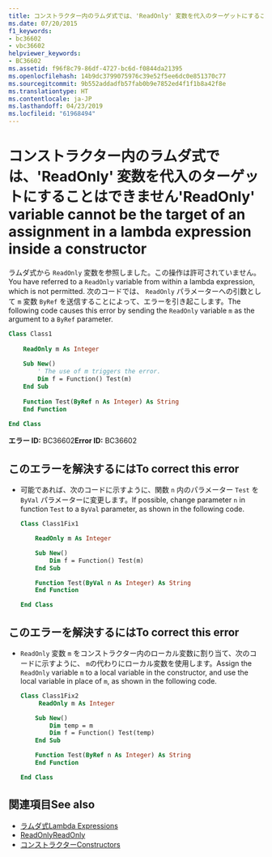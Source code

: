 ```yaml
---
title: コンストラクター内のラムダ式では、'ReadOnly' 変数を代入のターゲットにすることはできません
ms.date: 07/20/2015
f1_keywords:
- bc36602
- vbc36602
helpviewer_keywords:
- BC36602
ms.assetid: f96f8c79-86df-4727-bc6d-f0844da21395
ms.openlocfilehash: 14b9dc3799075976c39e52f5ee6dc0e851370c77
ms.sourcegitcommit: 9b552addadfb57fab0b9e7852ed4f1f1b8a42f8e
ms.translationtype: HT
ms.contentlocale: ja-JP
ms.lasthandoff: 04/23/2019
ms.locfileid: "61968494"
---
```

# <a name="readonly-variable-cannot-be-the-target-of-an-assignment-in-a-lambda-expression-inside-a-constructor"></a><span data-ttu-id="8527b-102">コンストラクター内のラムダ式では、'ReadOnly' 変数を代入のターゲットにすることはできません</span><span class="sxs-lookup"><span data-stu-id="8527b-102">'ReadOnly' variable cannot be the target of an assignment in a lambda expression inside a constructor</span></span>
<span data-ttu-id="8527b-103">ラムダ式から `ReadOnly` 変数を参照しました。この操作は許可されていません。</span><span class="sxs-lookup"><span data-stu-id="8527b-103">You have referred to a `ReadOnly` variable from within a lambda expression, which is not permitted.</span></span> <span data-ttu-id="8527b-104">次のコードでは、 `ReadOnly` パラメーターへの引数として `m` 変数 `ByRef` を送信することによって、エラーを引き起こします。</span><span class="sxs-lookup"><span data-stu-id="8527b-104">The following code causes this error by sending the `ReadOnly` variable `m` as the argument to a `ByRef` parameter.</span></span>  
  
```vb  
Class Class1  
  
    ReadOnly m As Integer  
  
    Sub New()  
        ' The use of m triggers the error.  
        Dim f = Function() Test(m)  
    End Sub  
  
    Function Test(ByRef n As Integer) As String  
    End Function  
  
End Class  
```  
  
 <span data-ttu-id="8527b-105">**エラー ID:** BC36602</span><span class="sxs-lookup"><span data-stu-id="8527b-105">**Error ID:** BC36602</span></span>  
  
## <a name="to-correct-this-error"></a><span data-ttu-id="8527b-106">このエラーを解決するには</span><span class="sxs-lookup"><span data-stu-id="8527b-106">To correct this error</span></span>  
  
- <span data-ttu-id="8527b-107">可能であれば、次のコードに示すように、関数 `n` 内のパラメーター `Test` を `ByVal` パラメーターに変更します。</span><span class="sxs-lookup"><span data-stu-id="8527b-107">If possible, change parameter `n` in function `Test` to a `ByVal` parameter, as shown in the following code.</span></span>  
  
    ```vb  
    Class Class1Fix1  
  
        ReadOnly m As Integer  
  
        Sub New()  
            Dim f = Function() Test(m)  
        End Sub  
  
        Function Test(ByVal n As Integer) As String  
        End Function  
  
    End Class  
    ```  
  
## <a name="to-correct-this-error"></a><span data-ttu-id="8527b-108">このエラーを解決するには</span><span class="sxs-lookup"><span data-stu-id="8527b-108">To correct this error</span></span>  
  
- <span data-ttu-id="8527b-109">`ReadOnly` 変数 `m` をコンストラクター内のローカル変数に割り当て、次のコードに示すように、 `m`の代わりにローカル変数を使用します。</span><span class="sxs-lookup"><span data-stu-id="8527b-109">Assign the `ReadOnly` variable `m` to a local variable in the constructor, and use the local variable in place of `m`, as shown in the following code.</span></span>  
  
    ```vb  
    Class Class1Fix2  
         ReadOnly m As Integer  
  
        Sub New()  
            Dim temp = m  
            Dim f = Function() Test(temp)  
        End Sub  
  
        Function Test(ByRef n As Integer) As String  
        End Function  
  
    End Class  
    ```  
  
## <a name="see-also"></a><span data-ttu-id="8527b-110">関連項目</span><span class="sxs-lookup"><span data-stu-id="8527b-110">See also</span></span>

- [<span data-ttu-id="8527b-111">ラムダ式</span><span class="sxs-lookup"><span data-stu-id="8527b-111">Lambda Expressions</span></span>](../../visual-basic/programming-guide/language-features/procedures/lambda-expressions.md)
- [<span data-ttu-id="8527b-112">ReadOnly</span><span class="sxs-lookup"><span data-stu-id="8527b-112">ReadOnly</span></span>](../../visual-basic/language-reference/modifiers/readonly.md)
- [<span data-ttu-id="8527b-113">コンストラクター</span><span class="sxs-lookup"><span data-stu-id="8527b-113">Constructors</span></span>](~/docs/visual-basic/programming-guide/concepts/object-oriented-programming.md#constructors)
